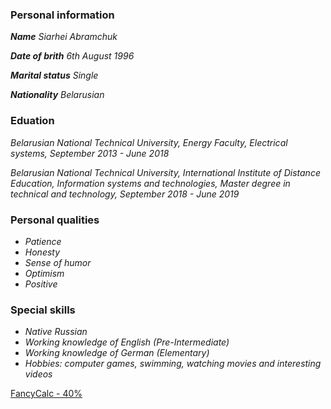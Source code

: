 ### Personal information

***Name*** *Siarhei Abramchuk*

***Date of brith*** *6th August 1996*

***Marital status*** *Single*

***Nationality***	*Belarusian*

### Eduation

*Belarusian National Technical University,  Energy Faculty, Electrical systems, September 2013 - June 2018*

*Belarusian National Technical University,  International Institute of Distance Education, Information systems and technologies, Master degree in technical and technology, September 2018 - June 2019*

### Personal qualities

- *Patience*
- *Honesty*
- *Sense of humor*
- *Optimism*
- *Positive*

### Special skills

- *Native Russian*
- *Working knowledge of English (Pre-Intermediate)*
- *Working knowledge of German (Elementary)*
- *Hobbies: computer games, swimming, watching movies and interesting videos*

[FancyCalc - 40%](https://github.com/n3rmax/FancyCalc)
